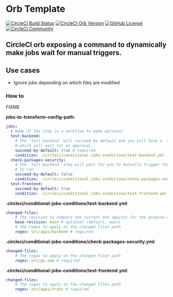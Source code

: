 # Orb Template


[![CircleCI Build Status](https://circleci.com/gh/Dot-H/orb-conditional-jobs.svg?style=shield "CircleCI Build Status")](https://circleci.com/gh/Dot-H/orb-conditional-jobs) [![CircleCI Orb Version](https://badges.circleci.com/orbs/doth/..svg)](https://circleci.com/developer/orbs/orb/doth/.) [![GitHub License](https://img.shields.io/badge/license-MIT-lightgrey.svg)](https://raw.githubusercontent.com/Dot-H/orb-conditional-jobs/master/LICENSE) [![CircleCI Community](https://img.shields.io/badge/community-CircleCI%20Discuss-343434.svg)](https://discuss.circleci.com/c/ecosystem/orbs)

CircleCI orb exposing a command to dynamically make jobs wait for manual triggers.
---

## Use cases

- Ignore jobs depending on which files are modified

### How to

FIXME

**jobs-to-transform-config-path**:
```yaml
jobs:
  # Name of the step in a workflow to make optional
  test-backend:
    # The `test-backend` will succeed by default and you will have a `trigger-test-backend`
    # which will wait for an approval.
    succeed-by-default: true # required
    condition: .circleci/conditional-jobs-conditions/test-backend.yml
  check-packages-security:
    # The `test-backend` step will wait for you to manually trigger the `trigger-test-backend`
    # to run
    succeed-by-default: false
    condition: .circleci/conditional-jobs-conditions/check-packages-security.yml
  test-frontend:
    succeed-by-default: true
    condition: .circleci/conditional-jobs-conditions/test-frontend.yml
```

**.circleci/conditional-jobs-conditions/test-backend.yml**:
```yaml
changed-files:
    # The revision to compare the current one against for the purpose of determining changed files.
    base-revision: main # optional (default: main)
    # The regex to apply on the changed files path
    regex: src/apps/backend # required
```

**.circleci/conditional-jobs-conditions/check-packages-security.yml**:
```yaml
changed-files:
    # The regex to apply on the changed files path
    regex: src/go.sum # required
```

**.circleci/conditional-jobs-conditions/test-frontend.yml**:
```yaml
changed-files:
    # The regex to apply on the changed files path
    regex: src/apps/front # required
```
